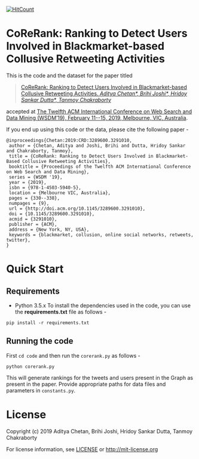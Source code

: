 [![HitCount](http://hits.dwyl.io/LCS2-IIITD/CoReRank-WSDM-2019.svg)](http://hits.dwyl.io/LCS2-IIITD/CoReRank-WSDM-2019)
# CoReRank: Ranking to Detect Users Involved in Blackmarket-based Collusive Retweeting Activities

This is the code and the dataset for the paper titled 

>[CoReRank: Ranking to Detect Users Involved in Blackmarket-based Collusive Retweeting Activities. *Aditya Chetan\*, Brihi Joshi\*, Hridoy Sankar Dutta\*, Tanmoy Chakraborty*](https://dl.acm.org/citation.cfm?id=3291010)

accepted at [The Twelfth ACM International Conference on Web Search and Data Mining (WSDM’19), February 11--15, 2019, Melbourne, VIC, Australia](http://www.wsdm-conference.org/2019/).

If you end up using this code or the data, please cite the following paper - 

```
@inproceedings{Chetan:2019:CRD:3289600.3291010,
 author = {Chetan, Aditya and Joshi, Brihi and Dutta, Hridoy Sankar and Chakraborty, Tanmoy},
 title = {CoReRank: Ranking to Detect Users Involved in Blackmarket-Based Collusive Retweeting Activities},
 booktitle = {Proceedings of the Twelfth ACM International Conference on Web Search and Data Mining},
 series = {WSDM '19},
 year = {2019},
 isbn = {978-1-4503-5940-5},
 location = {Melbourne VIC, Australia},
 pages = {330--338},
 numpages = {9},
 url = {http://doi.acm.org/10.1145/3289600.3291010},
 doi = {10.1145/3289600.3291010},
 acmid = {3291010},
 publisher = {ACM},
 address = {New York, NY, USA},
 keywords = {blackmarket, collusion, online social networks, retweets, twitter},
}
```

# Quick Start

## Requirements

- Python 3.5.x
To install the dependencies used in the code, you can use the __requirements.txt__ file as follows -

```
pip install -r requirements.txt
```

## Running the code

First ```cd code``` and then run the ```corerank.py``` as follows - 

```
python corerank.py
```
This will generate rankings for the tweets and users present in the Graph as present in the paper.
Provide appropriate paths for data files and parameters in ```constants.py```.

# License 

Copyright (c) 2019 Aditya Chetan, Brihi Joshi, Hridoy Sankar Dutta, Tanmoy Chakraborty

For license information, see [LICENSE](LICENSE) or http://mit-license.org
